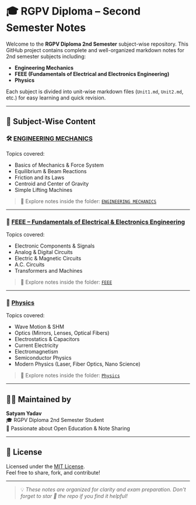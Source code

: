 # 🎓 RGPV Diploma – Second Semester Notes

Welcome to the **RGPV Diploma 2nd Semester** subject-wise repository. This GitHub project contains complete and well-organized markdown notes for 2nd semester subjects including:

- **Engineering Mechanics**
- **FEEE (Fundamentals of Electrical and Electronics Engineering)**
- **Physics**

Each subject is divided into unit-wise markdown files (`Unit1.md`, `Unit2.md`, etc.) for easy learning and quick revision.

---

## 📂 Subject-Wise Content

### 🛠️ [ENGINEERING MECHANICS](./ENGINEERING%20MECHANICS/)
Topics covered:
- Basics of Mechanics & Force System  
- Equilibrium & Beam Reactions  
- Friction and its Laws  
- Centroid and Center of Gravity  
- Simple Lifting Machines

> 📁 Explore notes inside the folder: [`ENGINEERING MECHANICS`](./ENGINEERING%20MECHANICS/)

---

### 🔌 [FEEE – Fundamentals of Electrical & Electronics Engineering](./FEEE/)
Topics covered:
- Electronic Components & Signals  
- Analog & Digital Circuits  
- Electric & Magnetic Circuits  
- A.C. Circuits  
- Transformers and Machines

> 📁 Explore notes inside the folder: [`FEEE`](./FEEE/)

---

### 🔬 [Physics](./Physics/)
Topics covered:
- Wave Motion & SHM  
- Optics (Mirrors, Lenses, Optical Fibers)  
- Electrostatics & Capacitors  
- Current Electricity  
- Electromagnetism  
- Semiconductor Physics  
- Modern Physics (Laser, Fiber Optics, Nano Science)

> 📁 Explore notes inside the folder: [`Physics`](./Physics/)

---

## 🙋‍♂️ Maintained by

**Satyam Yadav**  
🎓 RGPV Diploma 2nd Semester Student  
📘 Passionate about Open Education & Note Sharing

---

## 📜 License

Licensed under the [MIT License](./LICENSE).  
Feel free to share, fork, and contribute!

---

> 💡 *These notes are organized for clarity and exam preparation. Don't forget to star 🌟 the repo if you find it helpful!*

